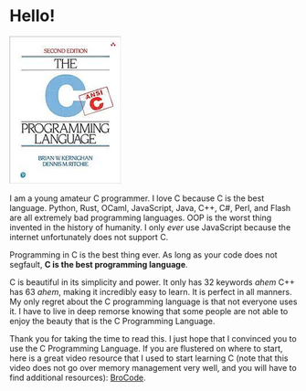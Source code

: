# Hello!

![Image of C Programming Language Book](c-programming-language.jpg)

I am a young amateur C programmer. I love C because C is the best language. Python, Rust, OCaml, JavaScript, Java, C++, C#, Perl, and Flash are all extremely bad programming languages. OOP is the worst thing invented in the history of humanity. I only _ever_ use JavaScript because the internet unfortunately does not support C.

Programming in C is the best thing ever. As long as your code does not segfault, **C is the best programming language**.

C is beautiful in its simplicity and power. It only has 32 keywords _ahem_ C++ has 63 _ahem_, making it incredibly easy to learn. It is perfect in all manners. My only regret about the C programming language is that not everyone uses it. I have to live in deep remorse knowing that some people are not able to enjoy the beauty that is the C Programming Language.

Thank you for taking the time to read this. I just hope that I convinced you to use the C Programming Language. If you are flustered on where to start, here is a great video resource that I used to start learning C (note that this video does not go over memory management very well, and you will have to find additional resources): [BroCode](https://www.youtube.com/watch?v=87SH2Cn0s9A&ab_channel=BroCode).
